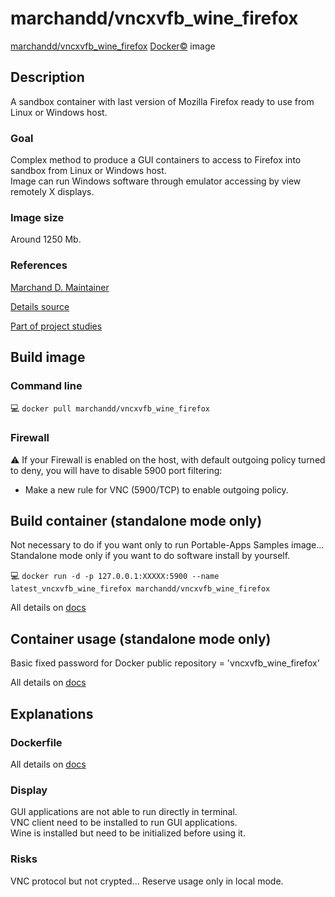 # marchandd/vncxvfb_wine_firefox

[marchandd/vncxvfb_wine_firefox](https://registry.hub.docker.com/u/marchandd/vncxvfb_wine_firefox/ "MarchandD")  [Docker:copyright:](https://docs.docker.com/ "Docker") image

## Description

A sandbox container with last version of Mozilla Firefox ready to use from Linux or Windows host.

### Goal

Complex method to produce a GUI containers to access to Firefox into sandbox from Linux or Windows host.  
Image can run Windows software through emulator accessing by view remotely X displays.

### Image size

Around 1250 Mb.

### References

[Marchand D. Maintainer](https://github.com/marchandd/ "Maintainer")

[Details source](https://github.com/marchandd/vncxvfb_wine_firefox/ "Details")

[Part of project studies](https://github.com/marchandd/docker_index/ "References")

## Build image

### Command line

:computer: `docker pull marchandd/vncxvfb_wine_firefox`

### Firewall

:warning: If your Firewall is enabled on the host, with default outgoing policy turned to 
deny, 
you will have to disable 5900 port filtering:
- Make a new rule for VNC (5900/TCP) to enable outgoing policy.

## Build container (standalone mode only)

Not necessary to do if you want only to run Portable-Apps Samples image...         
Standalone mode only if you want to do software install by yourself.

:computer: `docker run -d -p 127.0.0.1:XXXXX:5900 --name latest_vncxvfb_wine_firefox marchandd/vncxvfb_wine_firefox`

All details on [docs](https://github.com/marchandd/vncxvfb_wine_firefox/blob/master/docs/summary.md "Summary")

## Container usage (standalone mode only)

Basic fixed password for Docker public repository = 'vncxvfb_wine_firefox'

All details on [docs](https://github.com/marchandd/vncxvfb_wine_firefox/blob/master/docs/summary.md "Summary")

## Explanations

### Dockerfile

All details on [docs](https://github.com/marchandd/vncxvfb_wine_firefox/blob/master/docs/summary.md "Summary")

### Display

GUI applications are not able to run directly in terminal.  
VNC client need to be installed to run GUI applications.  
Wine is installed but need to be initialized before using it.

### Risks

VNC protocol but not crypted...
Reserve usage only in local mode.
